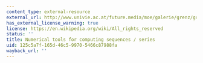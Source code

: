 ```yaml
---
content_type: external-resource
external_url: http://www.univie.ac.at/future.media/moe/galerie/grenz/grenz.html#folgennumerisch
has_external_license_warning: true
license: https://en.wikipedia.org/wiki/All_rights_reserved
status: ''
title: Numerical tools for computing sequences / series
uid: 125c5a7f-165d-46c5-9970-5466c87988fa
wayback_url: ''
---
```

